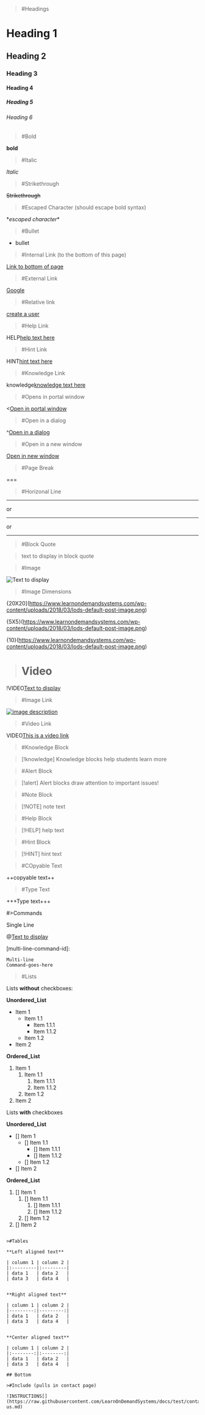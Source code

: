 >#Headings

# Heading 1 

## Heading 2 

### Heading 3 

#### Heading 4 

##### Heading 5 

###### Heading 6 

>#Bold

**bold** 

>#Italic

*Italic* 

>#Strikethrough

~~Strikethrough~~ 

>#Escaped Character (should escape bold syntax)

\**escaped character**

>#Bullet

- bullet

>#Internal Link (to the bottom of this page)

[Link to bottom of page](#bottom)

>#External Link

[Google](https://google.com)

>#Relative link

[create a user](create-user.md)

>#Help Link

HELP[help text here](https://google.com)      

>#Hint Link

HINT[hint text here](https://www.learnondemandsystems.com/) 

>#Knowledge Link 

knowledge[knowledge text here](https://www.learnondemandsystems.com/)                                       

>#Opens in portal window

<[Open in portal window](https://www.learnondemandsystems.com)    

>#Open in a dialog

^[Open in a dialog](https://www.learnondemandsystems.com)      

>#Open in a new window

[Open in new window ](https://www.learnondemandsystems.com)      

>#Page Break        

===  

>#Horizonal Line

---

or 

*** 

or

___ 

>#Block Quote

> text to display in block quote       

>#Image 

![Text to display](https://www.learnondemandsystems.com/wp-content/uploads/2018/03/lods-default-post-image.png) 

>#Image Dimensions

{20X20](https://www.learnondemandsystems.com/wp-content/uploads/2018/03/lods-default-post-image.png)

{5X5}(https://www.learnondemandsystems.com/wp-content/uploads/2018/03/lods-default-post-image.png)

{10}(https://www.learnondemandsystems.com/wp-content/uploads/2018/03/lods-default-post-image.png)

># Video 

!VIDEO[Text to display](https://www.youtube.com/watch?v=f3UXxcqGSc4)

>#Image Link

[![image description]((https://www.learnondemandsystems.com/wp-content/uploads/2018/03/lods-default-post-image.png) "image description")](https://learnondemandsystems.com)

>#Video Link

VIDEO[This is a video link](https://www.learnondemandsystems.com)

>#Knowledge Block

>[!knowledge] Knowledge blocks help students learn more

>#Alert Block

>[!alert] Alert blocks draw attention to important issues! 

>#Note Block

>[!NOTE] note text   

>#Help Block

>[!HELP] help text

>#Hint Block

>[!HINT] hint text

>#COpyable Text

++copyable text++ 

>#Type Text

+++Type text+++    

#>Commands

Single Line

@[Text to display](`command`)

[multi-line-command-id]:
```
Multi-line
Command-goes-here
```

>#Lists

Lists **without** checkboxes:

**Unordered_List**
- Item 1
    - Item 1.1
        - Item 1.1.1
        - Item 1.1.2
    - Item 1.2
- Item 2

**Ordered_List**
1. Item 1
    1. Item 1.1
        1. Item 1.1.1
        1. Item 1.1.2
    1. Item 1.2
1. Item 2


Lists **with** checkboxes

**Unordered_List**
- [] Item 1
    - [] Item 1.1
        - [] Item 1.1.1
        - [] Item 1.1.2
    - [] Item 1.2
- [] Item 2

**Ordered_List**
1. [] Item 1
    1. [] Item 1.1
        1. [] Item 1.1.1
        1. [] Item 1.1.2
    1. [] Item 1.2
1. [] Item 2
```

>#Tables

**Left aligned text**

| column 1 | column 2 |
|:---------|:---------|
| data 1   | data 2   |
| data 3   | data 4   |


**Right aligned text**

| column 1 | column 2 |
|---------:|---------:|
| data 1   | data 2   |
| data 3   | data 4   |


**Center aligned text**

| column 1 | column 2 |
|:--------:|:--------:|
| data 1   | data 2   |
| data 3   | data 4   |

## Bottom

>#Include (pulls in contact page)

!INSTRUCTIONS[](https://raw.githubusercontent.com/LearnOnDemandSystems/docs/test/contact-us.md)   
